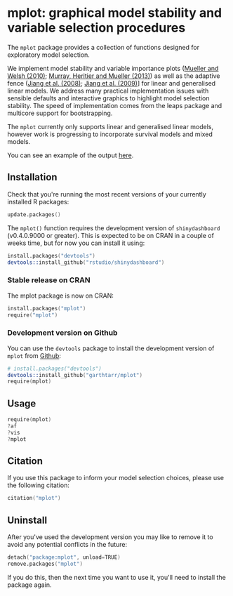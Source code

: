 # mplot: graphical model stability and variable selection procedures

The `mplot` package provides a collection of functions designed for exploratory model selection.

We implement model stability and variable importance plots ([Mueller and Welsh (2010)](http://doi.org/10.1111/j.1751-5823.2010.00108.x); [Murray, Heritier and Mueller (2013)](http://doi.org/10.1002/sim.5855)) as well as the adaptive fence ([Jiang et al. (2008)](http://doi.org/10.1214/07-AOS517); [Jiang et al. (2009)](http://doi.org/10.1016/j.spl.2008.10.014)] for linear and generalised linear models.   We address many practical implementation issues with sensible defaults and interactive graphics to highlight model selection stability.  The speed of implementation comes from the leaps package and multicore support for bootstrapping.

The `mplot` currently only supports linear and generalised linear models, however work is progressing to incorporate survival models and mixed models.

You can see an example of the output [here](http://128.199.224.73/mplot-diabetes/).

## Installation

Check that you're running the most recent versions of your currently installed R packages:

```s
update.packages()
```

The `mplot()` function requires the development version of `shinydashboard` (v0.4.0.9000 or greater).  This is expected to be on CRAN in a couple of weeks time, but for now you can install it using:

```s
install.packages("devtools")
devtools::install_github("rstudio/shinydashboard")
```

### Stable release on CRAN

The mplot package is now on CRAN:

```s
install.packages("mplot")
require("mplot")
```

### Development version on Github

You can use the `devtools` package to install the development version of `mplot` from [Github](https://github.com/garthtarr/mplot):

```s
# install.packages("devtools")
devtools::install_github("garthtarr/mplot")
require(mplot)
```

## Usage

```s
require(mplot)
?af
?vis
?mplot
```

## Citation

If you use this package to inform your model selection choices, please use the following citation:

```s
citation("mplot")
```


## Uninstall

After you've used the development version you may like to remove it to avoid any potential conflicts in the future:

```s
detach("package:mplot", unload=TRUE)
remove.packages("mplot")
```

If you do this, then the next time you want to use it, you'll need to install the package again.
